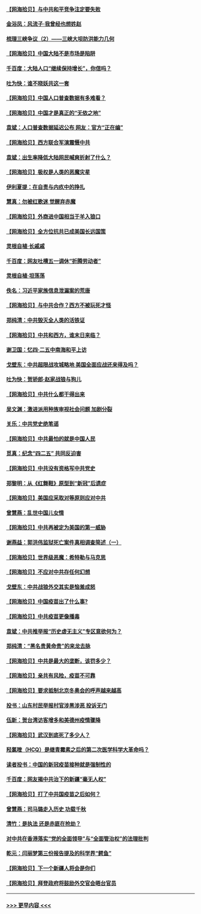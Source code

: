 #### [【网海拾贝】与中共和平竞争注定要失败](../pages/nsc993/n12923326.md?t=05042101) 
#### [金浴凤：风流子‧我曾经也想姓赵](../pages/nsc993/n12920911.md?t=05042101) 
#### [梳理三峡争议（2）——三峡大坝防洪能力几何](../pages/nsc993/n12920173.md?t=05042101) 
#### [【网海拾贝】中国大陆不是市场是陷阱](../pages/nsc993/n12920143.md?t=05042101) 
#### [千百度：大陆人口“继续保持增长”，你信吗？](../pages/nsc993/n12918946.md?t=05042101) 
#### [吐为快：谁不晓妖共这一套](../pages/nsc993/n12918941.md?t=05042101) 
#### [【网海拾贝】中国人口普查数据有多难看？](../pages/nsc993/n12917822.md?t=05042101) 
#### [【网海拾贝】中国才是真正的“无依之地”](../pages/nsc993/n12915845.md?t=05042101) 
#### [袁斌：人口普查数据延迟公布 网友：官方“正在编”](../pages/nsc993/n12915748.md?t=05042101) 
#### [【网海拾贝】西方联合军演震慑中共](../pages/nsc993/n12913466.md?t=05042101) 
#### [袁斌：出生率降低大陆网民喊爽折射了什么？](../pages/nsc993/n12913365.md?t=05042101) 
#### [【网海拾贝】极权是人类的恶魔灾星](../pages/nsc993/n12910697.md?t=05042101) 
#### [伊利夏提：在自责与内疚中的挣扎](../pages/nsc993/n12910493.md?t=05042101) 
#### [慧真：勿被红歌迷 觉醒弃赤魔](../pages/nsc993/n12910485.md?t=05042101) 
#### [【网海拾贝】外商进中国相当于羊入狼口](../pages/nsc993/n12908274.md?t=05042101) 
#### [【网海拾贝】全方位抗共已成美国长远国策](../pages/nsc993/n12906878.md?t=05042101) 
#### [灵根自植‧长戚戚](../pages/nsc993/n12905585.md?t=05042101) 
#### [千百度：网友吐槽五一调休“折腾劳动者”](../pages/nsc993/n12905934.md?t=05042101) 
#### [灵根自植‧坦荡荡](../pages/nsc993/n12905562.md?t=05042101) 
#### [佚名：习近平家族信息泄漏案的荒唐](../pages/nsc993/n12904705.md?t=05042101) 
#### [【网海拾贝】与中共合作？西方不被玩死才怪](../pages/nsc993/n12903873.md?t=05042101) 
#### [郑纯清：中共毁灭全人类的活铁证](../pages/nsc993/n12903785.md?t=05042101) 
#### [【网海拾贝】中共和西方，谁末日来临？](../pages/nsc993/n12903482.md?t=05042101) 
#### [谢卫国：忆四‧二五中南海和平上访](../pages/nsc993/n12902192.md?t=05042101) 
#### [戈壁东：中共超限战攻城略地 美国全面应战还来得及吗？](../pages/nsc993/n12902297.md?t=05042101) 
#### [吐为快：贺骄郎‧赵家战狼与狗儿](../pages/nsc993/n12902280.md?t=05042101) 
#### [【网海拾贝】中共什么都干得出来](../pages/nsc993/n12897500.md?t=05042101) 
#### [吴文渊：激进派用种族审视社会问题 加剧分裂](../pages/nsc993/n12893881.md?t=05042101) 
#### [关乐：中共党史绝笔谣](../pages/nsc993/n12897270.md?t=05042101) 
#### [【网海拾贝】中共最怕的就是中国人民](../pages/nsc993/n12894705.md?t=05042101) 
#### [觅真：纪念“四二五” 共同反迫害](../pages/nsc993/n12894553.md?t=05042101) 
#### [【网海拾贝】中共没有资格写中共党史](../pages/nsc993/n12892231.md?t=05042101) 
#### [郑黎明：从《红舞鞋》原型到“新冠”后遗症](../pages/nsc993/n12890469.md?t=05042101) 
#### [【网海拾贝】美国应采取对等原则应对中共](../pages/nsc993/n12889176.md?t=05042101) 
#### [曾慧燕：乱世中国儿女情](../pages/nsc993/n12887931.md?t=05042101) 
#### [【网海拾贝】中共再被定为美国的第一威胁](../pages/nsc993/n12887580.md?t=05042101) 
#### [谢燕益：郭洪伟监狱死亡案件真相调查简述（一）](../pages/nsc993/n12885648.md?t=05042101) 
#### [【网海拾贝】世界级恶魔：希特勒与马克思](../pages/nsc993/n12884062.md?t=05042101) 
#### [【网海拾贝】不应对中共存任何幻想](../pages/nsc993/n12881460.md?t=05042101) 
#### [戈壁东：中共战狼外交其实是恼羞成怒](../pages/nsc993/n12880392.md?t=05042101) 
#### [【网海拾贝】中国疫苗出了什么事?](../pages/nsc993/n12879124.md?t=05042101) 
#### [【网海拾贝】中共疫苗更像播毒](../pages/nsc993/n12876631.md?t=05042101) 
#### [袁斌：中共推举报“历史虚无主义”专区意欲何为？](../pages/nsc993/n12876530.md?t=05042101) 
#### [郑纯清：“黑名贵黄命贵”的来龙去脉](../pages/nsc993/n12875589.md?t=05042101) 
#### [【网海拾贝】中共是最大的垄断，该罚多少？](../pages/nsc993/n12874006.md?t=05042101) 
#### [【网海拾贝】亲共有风险，疫苗不可靠](../pages/nsc993/n12872224.md?t=05042101) 
#### [【网海拾贝】要求抵制北京冬奥会的呼声越来越高](../pages/nsc993/n12868962.md?t=05042101) 
#### [投书：山东村民举报村官涉黑涉恶 投诉无门](../pages/nsc993/n12869726.md?t=05042101) 
#### [伍新：贺台湾访客增多和美德州疫情骤降](../pages/nsc993/n12865651.md?t=05042101) 
#### [【网海拾贝】武汉到底死了多少人？](../pages/nsc993/n12863707.md?t=05042101) 
#### [羟氯喹（HCQ）是继青霉素之后的第二次医学科学大革命吗？](../pages/nsc993/n12638564.md?t=05042101) 
#### [读者投书：中国的新冠疫苗接种就是强制性的](../pages/nsc993/n12859932.md?t=05042101) 
#### [千百度：网友揭中共治下的新疆“毫无人权”](../pages/nsc993/n12858385.md?t=05042101) 
#### [【网海拾贝】打了中共国疫苗之后如何？](../pages/nsc993/n12857866.md?t=05042101) 
#### [曾慧燕：司马璐走入历史 功载千秋](../pages/nsc993/n12856996.md?t=05042101) 
#### [清竹：是执法 还是赤匪在抢劫？](../pages/nsc993/n12856952.md?t=05042101) 
#### [对中共在香港落实“党的全面领导”与“全面管治权”的法理批判](../pages/nsc993/n12856929.md?t=05042101) 
#### [乾元：闫丽梦第三份报告提及的科学界“鳄鱼”](../pages/nsc993/n12855985.md?t=05042101) 
#### [【网海拾贝】下一个新疆人将会是你们](../pages/nsc993/n12855864.md?t=05042101) 
#### [【网海拾贝】拜登政府将鼓励外交官会晤台官员](../pages/nsc993/n12853615.md?t=05042101) 

----
#### [ >>> 更早内容 <<< ](../indexes/nsc993-earlier.md)
